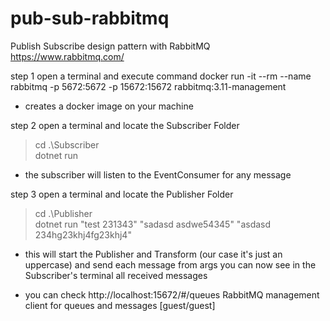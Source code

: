 # pub-sub-rabbitmq
Publish Subscribe design pattern with RabbitMQ
https://www.rabbitmq.com/

step 1
open a terminal and execute command
docker run -it --rm --name rabbitmq -p 5672:5672 -p 15672:15672 rabbitmq:3.11-management

- creates a docker image on your machine 

step 2
open a terminal and locate the Subscriber Folder
> cd .\Subscriber\
> dotnet run 

- the subscriber will listen to the EventConsumer for any message

step 3
open a terminal and locate the Publisher Folder
> cd .\Publisher\
> dotnet run "test 231343" "sadasd asdwe54345" "asdasd 234hg23khj4fg23khj4"

- this will start the Publisher and Transform (our case it's just an uppercase) and send each message from args
you can now see in the Subscriber's terminal all received messages

- you can check http://localhost:15672/#/queues RabbitMQ management client for queues and messages [guest/guest]
